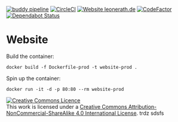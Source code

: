 [![buddy pipeline](https://app.buddy.works/leonerath/website/pipelines/pipeline/155840/badge.svg?token=bea1f9e7d6dee657d5c3e04e904dc2bbeafeb388fe03329cf92c4d6c57a2bfe3 "buddy pipeline")](https://app.buddy.works/leonerath/website/pipelines/pipeline/155840) [![CircleCI](https://circleci.com/gh/LeonErath/Website/tree/master.svg?style=svg)](https://circleci.com/gh/LeonErath/Website/tree/master) [![Website leonerath.de](https://img.shields.io/website-up-down-green-red/http/leonerath.de.svg)](http://leonerath.de/) [![CodeFactor](https://www.codefactor.io/repository/github/leonerath/website/badge)](https://www.codefactor.io/repository/github/leonerath/website) [![Dependabot Status](https://api.dependabot.com/badges/status?host=github&repo=LeonErath/Website)](https://dependabot.com)


# Website


Build the container:
```
docker build -f Dockerfile-prod -t website-prod .
```

Spin up the container:
```
docker run -it -d -p 80:80 --rm website-prod
```



<a rel="license" href="http://creativecommons.org/licenses/by-nc-sa/4.0/"><img alt="Creative Commons Licence" style="border-width:0" src="https://i.creativecommons.org/l/by-nc-sa/4.0/88x31.png" /></a><br />This work is licensed under a <a rel="license" href="http://creativecommons.org/licenses/by-nc-sa/4.0/">Creative Commons Attribution-NonCommercial-ShareAlike 4.0 International License</a>.
trdz
sdsfs
